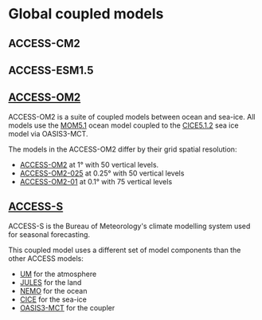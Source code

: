 # Global coupled models

## ACCESS-CM2

## ACCESS-ESM1.5

## [ACCESS-OM2][COSIMA-models]

ACCESS-OM2 is a suite of coupled models between ocean and sea-ice. All models use the [MOM5.1][MOM5.1] ocean model coupled to the [CICE5.1.2][CICE5.1.2] sea ice model via OASIS3-MCT.

The models in the ACCESS-OM2 differ by their grid spatial resolution:

 - [ACCESS-OM2][ACCESS-OM2] at 1° with 50 vertical levels.
 - [ACCESS-OM2-025][ACCESS-OM2-025] at 0.25° with 50 vertical levels
 - [ACCESS-OM2-01][ACCESS-OM2-01] at 0.1° with 75 vertical levels
 
## [ACCESS-S][ACCESS-S]
ACCESS-S is the Bureau of Meteorology's climate modelling system used for seasonal forecasting.

This coupled model uses a different set of model components than the other ACCESS models:

- [UM][UM] for the atmosphere
- [JULES][JULES] for the land
- [NEMO][NEMO] for the ocean
- [CICE][CICE] for the sea-ice
- [OASIS3-MCT][OASIS3-MCT] for the coupler

 
[COSIMA-models]: http://cosima.org.au/index.php/models/
[MOM5.1]: https://mom-ocean.github.io/
[CICE5.1.2]: https://github.com/CICE-Consortium/CICE-svn-trunk/tree/cice-5.1.2
[ACCESS-OM2]: http://cosima.org.au/index.php/models/access-om2/
[ACCESS-OM2-025]: http://cosima.org.au/index.php/models/access-om2-025/
[ACCESS-OM2-01]: http://cosima.org.au/index.php/models/access-om2-01-2/
[ACCESS-S]: http://www.bom.gov.au/research/projects/ACCESS-S/
[UM]: https://www.metoffice.gov.uk/research/approach/modelling-systems/unified-model
[JULES]: https://jules.jchmr.org/
[NEMO]: https://www.nemo-ocean.eu/
[CICE]: https://github.com/CICE-Consortium
[OASIS3-MCT]: https://oasis.cerfacs.fr/en/
